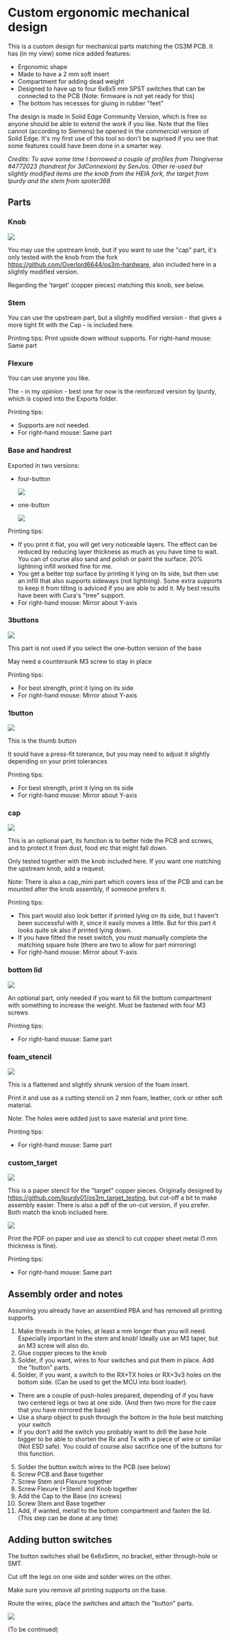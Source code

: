 # Custom ergonomic mechanical design


This is a custom design for mechanical parts matching the OS3M PCB. It has (in my view) some nice added features:
* Ergonomic shape 
* Made to have a 2 mm soft insert
* Compartment for adding dead weight
* Designed to have up to four 6x6x5 mm SPST switches that can be connected to the PCB (Note: firmware is not yet ready for this)
* The bottom has recesses for gluing in rubber "feet"

The design is made in Solid Edge Community Version, which is free so anyone should be able to extend the work if you like. Note that the files cannot (according to Siemens) be opened in the *commercial* version of Solid Edge. It's my first use of this tool so don't be suprised if you see that some features could have been done in a smarter way.

*Credits: To save some time I borrowed a couple of profiles from Thingiverse #4772023 (handrest for 3dConnexion) by SenJos. Other re-used but slightly modified items are the knob from the HEIA fork, the target from lpurdy and the stem from spoter368*

## Parts

### Knob

![](HEIA_knob.png?raw=true)

You may use the upstream knob, but if you want to use the "cap" part, it's only tested with the knob from the fork https://github.com/Overlord6644/os3m-hardware, also included here in a slightly modified version. 

Regarding the 'target' (copper pieces) matching this knob, see below.

### Stem 
You can use the upstream part, but a slightly modified version  - that gives a more tight fit with the Cap - is included here.

Printing tips:
Print upside down without supports.
For right-hand mouse: Same part

### Flexure 
You can use anyone you like.

The - in my opinion - best one for now is the reinforced version by lpurdy, which is copied into the Exports folder.

Printing tips:

* Supports are not needed.
* For right-hand mouse: Same part

### Base and handrest

Exported in two versions:

   * four-button
		
		![](base_and_handrest_4_buttons.png?raw=true)
	
   * one-button
		
		![](base_and_handrest_1_buttons.png?raw=true)
	 
Printing tips:

  * If you print it flat, you will get very noticeable layers. The effect can be reduced by reducing layer thickness as much as you have time to wait. You can of course also sand and polish or paint the surface. 20% lightning infill worked fine for me.
  * You get a better top surface by printing it lying on its side, but then use an infill that also supports sideways (not lightning). Some extra supports to keep it from tilting is adviced if you are able to add it. My best results have been with Cura's "tree" support.
  * For right-hand mouse: Mirror about Y-axis

### 3buttons
![](3buttons.png?raw=true)

This part is not used if you select the one-button version of the base 

May need a countersunk M3 screw to stay in place

Printing tips:

   * For best strength, print it lying on its side
   * For right-hand mouse: Mirror about Y-axis

### 1button
 
![](1button.png?raw=true)

This is the thumb button

It sould have a press-fit tolerance, but you may need to adjust it slightly depending on your print tolerances

Printing tips:

* For best strength, print it lying on its side
* For right-hand mouse: Mirror about Y-axis

### cap
![](cap.png?raw=true)
	
This is an optional part, its function is to better hide the PCB and screws, and to protect it from dust, food etc that might fall down.

Only tested together with the knob included here. If you want one matching the upstream knob, add a request.

Note: There is also a cap_mini part which covers less of the PCB and can be mounted after the knob assembly, if someone prefers it.

Printing tips:

* This part would also look better if printed lying on its side, but I haven't been successful with it, since it easily moves a little. But for this part it looks quite ok also if printed lying down.
* If you have fitted the reset switch, you must manually complete the matching square hole (there are two to allow for part mirroring)
* For right-hand mouse: Mirror about Y-axis

### bottom lid 
 ![](bottom.png?raw=true)

An optional part, only needed if you want to fill the bottom compartment with something to increase the weight.
Must be fastened with four M3 screws

Printing tips:

* For right-hand mouse: Same part

### foam_stencil
![](foam_stensil.png?raw=true)

This is a flattened and slightly shrunk version of the foam insert. 

Print it and use as a cutting stencil on 2 mm foam, leather, cork or other soft material.

Note: The holes were added just to save material and print time.

Printing tips:

* For right-hand mouse: Same part

### custom_target
![](custom_target_mod.png?raw=true)

This is a paper stencil for the "target" copper pieces.  Originally designed by https://github.com/lpurdy01/os3m_target_testing, but cut-off a bit to make assembly easier. There is also a pdf of the un-cut version, if you prefer. Both match the knob included here.

![](custom_target.png?raw=true)

Print the PDF on paper and use as stencil to cut copper sheet metal (1 mm thickness is fine). 

Printing tips:

* For right-hand mouse: Same part

## Assembly order and notes

Assuming you already have an assembled PBA and has removed all printing supports.

1. Make threads in the holes, at least a mm longer than you will need. Especially important in the stem and knob!  Ideally use an M3 taper, but an M3 screw will also do.
2. Glue copper pieces to the knob
3. Solder, if you want, wires to four switches and put them in place. Add the "button" parts.
4. Solder, if you want, a switch to the RX+TX holes or RX+3v3 holes on the bottom side. (Can be used to get the MCU into boot loader). 
  * There are a couple of push-holes prepared, depending of if you have two centered legs or two at one side. (And then two more for the case that you have mirrored the base)
  * Use a sharp object to push through the bottom in the hole best matching your switch
  * If you don't add the switch you probably want to drill the base hole bigger to be able to shorten the Rx and Tx with a piece of wire or similar (Not ESD safe). You could of course also sacrifice one of the buttons for this function.
5. Solder the button switch wires to the PCB (see below)
6. Screw PCB and Base together
7. Screw Stem and Flexure together
8. Screw Flexure (+Stem) and Knob together
9. Add the Cap to the Base (no screws)
10. Screw Stem and Base together
11. Add, if wanted, metall to the bottom compartment and fasten the lid.  (This step can be done at any time)

## Adding button switches

The button switches shall be 6x6x5mm, no bracket, either through-hole or SMT. 

Cut off the legs on one side and solder wires on the other.

Make sure you remove all printing supports on the base.

Route the wires, place the switches and attach the "button" parts. 

![](3_switches_mounted.png?raw=true)

(To be continued)
